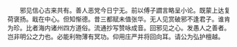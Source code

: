 <!-- { "loadSidebar": true } -->
　　邪见信心古来共有。善人恶党今日宁无。前以傅子讇言略呈小论。既蒙上达复荷褒扬。戢在中心。但知惭德。昔三都赋未值张华。无人见赏破邪不逢君子。谁肯为珍。比者海内诸州四方道俗。流通抄写赞咏成音。回邪见之心。发愚人之善者。岂非明公之力也。必能利物薄有冥功。仰用庄严并将回向耳。请公为弘护檀越。

